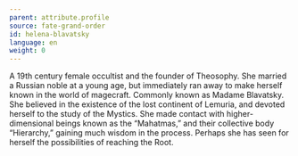 ```yaml
---
parent: attribute.profile
source: fate-grand-order
id: helena-blavatsky
language: en
weight: 0
---
```


A 19th century female occultist and the founder of Theosophy.
She married a Russian noble at a young age, but immediately ran away to make herself known in the world of magecraft. Commonly known as Madame Blavatsky.
She believed in the existence of the lost continent of Lemuria, and devoted herself to the study of the Mystics. She made contact with higher-dimensional beings known as the “Mahatmas,” and their collective body “Hierarchy,” gaining much wisdom in the process.
Perhaps she has seen for herself the possibilities of reaching the Root.
